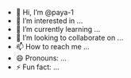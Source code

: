- 👋 Hi, I’m @paya-1
- 👀 I’m interested in ...
- 🌱 I’m currently learning ...
- 💞️ I’m looking to collaborate on ...
- 📫 How to reach me ...
- 😄 Pronouns: ...
- ⚡ Fun fact: ...

<!---
mkdir git_s
cd git_se
git init
vi file.txt
git status
git add file.txt
git status
git commit-m "my first commit"

git config --global user.name""
git config --global user.email""
git commit --m"my first commit"
git log 
git branch
git checkout master
git merge feature_branch
git_branch

git stash save "updated file"
git checkout  master
git stash apply
git clone 
git fetch origin
git push origin new_branch
git branch
git merge new branch
